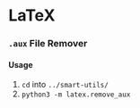 # LaTeX
### `.aux` File Remover
#### Usage
1. `cd` into `../smart-utils/`
2. `python3 -m latex.remove_aux`
